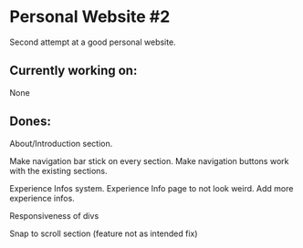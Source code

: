 # Personal Website #2
Second attempt at a good personal website.

## Currently working on:
None

## Dones:
About/Introduction section.

Make navigation bar stick on every section.
Make navigation buttons work with the existing sections.

Experience Infos system.
Experience Info page to not look weird.
Add more experience infos.

Responsiveness of divs

Snap to scroll section (feature not as intended fix)
